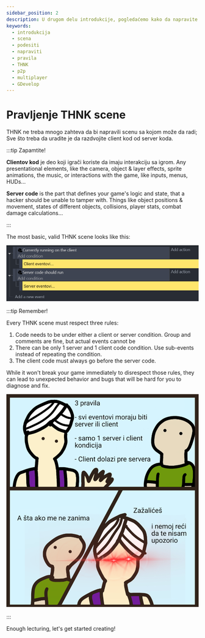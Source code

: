 ```yaml
---
sidebar_position: 2
description: U drugom delu introdukcije, pogledaćemo kako da napravite GDevelop scenu na THNK način.
keywords:
  - introdukcija
  - scena
  - podesiti
  - napraviti
  - pravila
  - THNK
  - p2p
  - multiplayer
  - GDevelop
---
```


# Pravljenje THNK scene

THNK ne treba mnogo zahteva da bi napravili scenu sa kojom može da radi; Sve što treba da uradite je da razdvojite client kod od server koda.

:::tip Zapamtite!

**Clientov kod** je deo koji igrači koriste da imaju interakciju sa igrom. Any presentational elements, like the camera, object & layer effects, sprite animations, the music, or interactions with the game, like inputs, menus, HUDs...

**Server code** is the part that defines your game's logic and state, that a hacker should be unable to tamper with. Things like object positions & movement, states of different objects, collisions, player stats, combat damage calculations...

:::

The most basic, valid THNK scene looks like this:

![A simple scene with a "Start server code" and "Start client code" conditions in separate events](img/base-THNK-events.png)

:::tip Remember!

Every THNK scene must respect three rules:

1. Code needs to be under either a client or server condition. Group and comments are fine, but actual events cannot be
2. There can be only 1 server and 1 client code condition. Use sub-events instead of repeating the condition.
3. The client code must always go before the server code.

While it won't break your game immediately to disrespect those rules, they can lead to unexpected behavior and bugs that will be hard for you to diagnose and fix.

![The genie of THNK warns you about respecting the three rules. If you don't respect them, you'll regret it, and, well, don't say he didn't warn you.](img/Genie-warning.png "DONT TRUST THE GENIE")

:::

Enough lecturing, let's get started creating!
